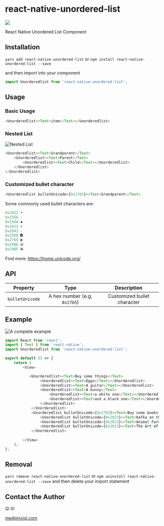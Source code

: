 # react-native-unordered-list

![](https://img.shields.io/npm/v/react-native-unordered-list)

 React Native Unordered List Component

## Installation

`yarn add react-native-unordered-list` or `npm install react-native-unordered-list --save`

and then import into your component

```javascript
import Unorderedlist from 'react-native-unordered-list';
```


## Usage

### Basic Usage

```javascript
<Unorderedlist><Text>item</Text></Unorderedlist>
```

### Nested List

![Nested List](https://user-images.githubusercontent.com/4802250/72935146-c0aed880-3d9f-11ea-90a4-c9391747c5cd.jpeg)

```javascript
<Unorderedlist><Text>Grandparent</Text>
    <Unorderedlist><Text>Parent</Text>
        <Unorderedlist><Text>Child</Text></Unorderedlist>
    </Unorderedlist>
</Unorderedlist>
 ```

### Customized bullet character

```javascript
<Unorderedlist bulletUnicode={0x2765}><Text>Grandparent</Text>
```

Some commonly used bullet characters are:

```javascript
0x2022 •
0x25E6 ◦
0x25AA ▪
0x2023 ‣
0x2043 ⁃
0x25D8 ◘
0x2765 ❥
0x29BE ⦾
0x29BF ⦿
```

Find more: https://home.unicode.org/


## API

| Property       | Type                       | Description                 |
|:--------------:|:--------------------------:|:---------------------------:|
| `bulletUnicode` | A hex number (e.g. `0x2765`) | Customized bullet character |


## Example

![A complete example](https://user-images.githubusercontent.com/4802250/72935420-45015b80-3da0-11ea-8e0e-318d4e8941d5.jpeg)


```javascript
import React from 'react';
import { Text } from 'react-native';
import Unorderedlist from 'react-native-unordered-list';

export default () => {
    return (
        <View>

           <Unorderedlist><Text>Buy some things</Text>
                <Unorderedlist><Text>Eggs</Text></Unorderedlist>
                <Unorderedlist><Text>A guitar</Text></Unorderedlist>
                <Unorderedlist><Text>A bunny</Text>
                    <Unorderedlist><Text>a white one</Text></Unorderedlist>
                    <Unorderedlist><Text>and a black one</Text></Unorderedlist>
                </Unorderedlist>
            </Unorderedlist>
            <Unorderedlist bulletUnicode={0x2765}><Text>Buy some books</Text>
                <Unorderedlist bulletUnicode={0x2023}><Text>Kafka on the Shore</Text></Unorderedlist>
                <Unorderedlist bulletUnicode={0x2023}><Text>Animal Farm</Text></Unorderedlist>
                <Unorderedlist bulletUnicode={0x2023}><Text>The Art of Computer Programming</Text></Unorderedlist>
            </Unorderedlist>
        
        </View>
    );
};
```

## Removal

`yarn remove react-native-unordered-list` or `npm uninstall react-native-unordered-list --save`
and then delete your import statement

## Contact the Author

Qi Xi

me@imxiqi.com
